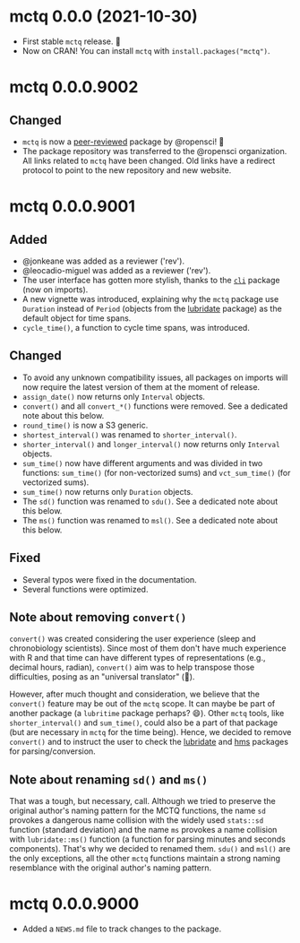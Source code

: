 <!--- https://devguide.ropensci.org/releasing.html -->
<!--- https://style.tidyverse.org/news.html -->

# mctq 0.0.0 (2021-10-30)

* First stable `mctq` release. 🎉
* Now on CRAN! You can install `mctq` with `install.packages("mctq")`.


# mctq 0.0.0.9002

## Changed

* `mctq` is now a
[peer-reviewed](https://github.com/ropensci/software-review/issues/434) package
by @ropensci! 🎉
* The package repository was transferred to the @ropensci organization. All
links related to `mctq` have been changed. Old links have a redirect protocol to
point to the new repository and new website.


# mctq 0.0.0.9001

## Added

* @jonkeane was added as a reviewer ('rev').
* @leocadio-miguel was added as a reviewer ('rev').
* The user interface has gotten more stylish, thanks to the
[`cli`](https://cli.r-lib.org) package (now on imports).
* A new vignette was introduced, explaining why the `mctq` package use
`Duration` instead of `Period` (objects from the
[lubridate](https://lubridate.tidyverse.org/) package) as the default object for
time spans.
* `cycle_time()`, a function to cycle time spans, was introduced.

## Changed

* To avoid any unknown compatibility issues, all packages on imports will now
require the latest version of them at the moment of release.
* `assign_date()` now returns only `Interval` objects.
* `convert()` and all `convert_*()` functions were removed. See a dedicated note
about this below.
* `round_time()` is now a S3 generic.
* `shortest_interval()` was renamed to `shorter_interval()`.
* `shorter_interval()` and `longer_interval()` now returns only `Interval`
objects.
* `sum_time()` now have different arguments and was divided in two functions:
`sum_time()` (for non-vectorized sums) and `vct_sum_time()` (for vectorized
sums).
* `sum_time()` now returns only `Duration` objects.
* The `sd()` function was renamed to `sdu()`. See a dedicated note about this
below.
* The `ms()` function was renamed to `msl()`. See a dedicated note about this
below.

## Fixed

* Several typos were fixed in the documentation.
* Several functions were optimized.

## Note about removing `convert()`

`convert()` was created considering the user experience (sleep and chronobiology
scientists). Since most of them don't have much experience with R and that time
can have different types of representations (e.g., decimal hours, radian),
`convert()` aim was to help transpose those difficulties, posing as an
"universal translator" (🖖).

However, after much thought and consideration, we believe that the `convert()`
feature may be out of the `mctq` scope. It can maybe be part of another package
(a `lubritime` package perhaps? 😄). Other `mctq` tools, like
`shorter_interval()` and `sum_time()`, could also be a part of that package (but
are necessary in `mctq` for the time being). Hence, we decided to remove
`convert()` and to instruct the user to check the
[lubridate](https://lubridate.tidyverse.org/) and
[hms](https://hms.tidyverse.org/) packages for parsing/conversion.

## Note about renaming `sd()` and `ms()`

That was a tough, but necessary, call. Although we tried to preserve the
original author's naming pattern for the MCTQ functions, the name `sd` provokes
a dangerous name collision with the widely used `stats::sd` function (standard
deviation) and the name `ms` provokes a name collision with `lubridate::ms()`
function (a function for parsing minutes and seconds components). That's why we
decided to renamed them. `sdu()` and `msl()` are the only exceptions, all the
other `mctq` functions maintain a strong naming resemblance with the original
author's naming pattern.


# mctq 0.0.0.9000

* Added a `NEWS.md` file to track changes to the package.
